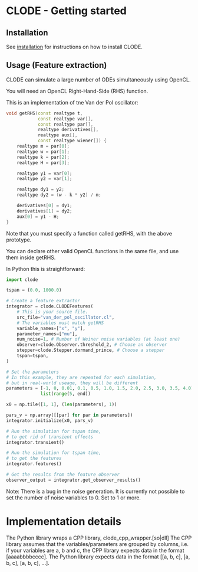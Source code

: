 # CLODE - Getting started

## Installation

See [installation](installation.md) for instructions on how to install CLODE.

## Usage (Feature extraction)

CLODE can simulate a large number of ODEs simultaneously using OpenCL.

You will need an OpenCL Right-Hand-Side (RHS) function.

This is an implementation of tne Van der Pol oscillator:

```c++
void getRHS(const realtype t,
            const realtype var[],
            const realtype par[],
            realtype derivatives[],
            realtype aux[],
            const realtype wiener[]) {
    realtype m = par[0];
    realtype w = par[1];
    realtype k = par[2];
    realtype H = par[3];

    realtype y1 = var[0];
    realtype y2 = var[1];

    realtype dy1 = y2;
    realtype dy2 = (w - k * y2) / m;

    derivatives[0] = dy1;
    derivatives[1] = dy2;
    aux[0] = y1 - H;
}
```

Note that you must specify a function called getRHS, with the above prototype.

You can declare other valid OpenCL functions in the same file, and
use them inside getRHS.

In Python this is straightforward:

```python
import clode

tspan = (0.0, 1000.0)

# Create a feature extractor
integrator = clode.CLODEFeatures(
    # This is your source file. 
    src_file="van_der_pol_oscillator.cl",
    # The variables must match getRHS
    variable_names=["x", "y"],
    parameter_names=["mu"],
    num_noise=1, # Number of Weiner noise variables (at least one)
    observer=clode.Observer.threshold_2, # Choose an observer
    stepper=clode.Stepper.dormand_prince, # Choose a stepper
    tspan=tspan,
)

# Set the parameters
# In this example, they are repeated for each simulation,
# but in real-world useage, they will be different
parameters = [-1, 0, 0.01, 0.1, 0.5, 1.0, 1.5, 2.0, 2.5, 3.0, 3.5, 4.0] +
             list(range(5, end))

x0 = np.tile([1, 1], (len(parameters), 1))

pars_v = np.array([[par] for par in parameters])
integrator.initialize(x0, pars_v)

# Run the simulation for tspan time, 
# to get rid of transient effects
integrator.transient()

# Run the simulation for tspan time,
# to get the features
integrator.features()

# Get the results from the feature observer
observer_output = integrator.get_observer_results()

```

Note: There is a bug in the noise generation. It is currently not possible to
set the number of noise variables to 0. Set to 1 or more.

# Implementation details

The Python library wraps a CPP library, clode_cpp_wrapper.[so|dll]
The CPP library assumes that the variables/parameters are grouped
by columns, i.e. if your variables are a, b and c,
the CPP library expects data in the format [aaaabbbbcccc].
The Python library expects data in the format
[[a, b, c], [a, b, c], [a, b, c], ...].